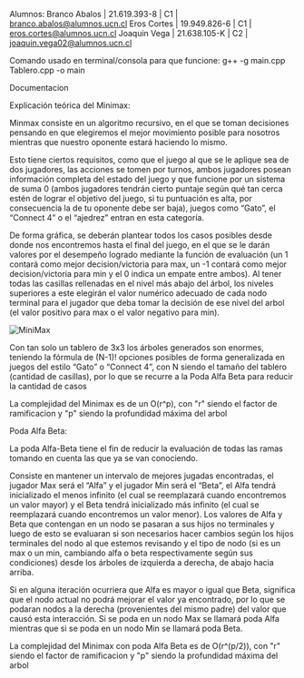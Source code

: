 Alumnos:
Branco Abalos | 21.619.393-8 | C1 | branco.abalos@alumnos.ucn.cl
Eros Cortes | 19.949.826-6 | C1 | eros.cortes@alumnos.ucn.cl 
Joaquin Vega | 21.638.105-K | C2 | joaquin.vega02@alumnos.ucn.cl 

Comando usado en terminal/consola para que funcione:
g++ -g main.cpp Tablero.cpp -o main

Documentacion

Explicación teórica del Minimax:

Minmax consiste en un algoritmo recursivo, en el que se toman decisiones pensando en que elegiremos  el mejor movimiento posible para nosotros mientras que nuestro oponente estará haciendo lo mismo.

Esto tiene ciertos requisitos, como que el juego al que se le aplique sea de dos jugadores, las acciones se tomen por turnos, ambos jugadores posean información completa del estado del juego y que 
funcione por un sistema de suma 0 (ambos jugadores tendrán cierto puntaje según qué tan cerca estén de lograr el objetivo del juego, si tu puntuación es alta, por consecuencia la de tu oponente debe ser baja),
juegos como “Gato”, el “Connect 4” o el “ajedrez” entran en esta categoría.

De forma gráfica, se deberán plantear todos los casos posibles desde donde nos encontremos hasta el final del juego, en el que se le darán valores por el desempeño logrado mediante la función de evaluación 
(un 1 contará como mejor decision/victoria para max, un -1 contará como mejor decision/victoria para min y el 0 indica un empate entre ambos). Al tener todas las casillas rellenadas en el nivel más abajo del árbol,
los niveles superiores a este elegirán el valor numérico adecuado de cada nodo terminal para el jugador que deba tomar la decisión de ese nivel del arbol (el valor positivo para max o el valor negativo para min).

![MiniMax](https://github.com/user-attachments/assets/0660c87b-034b-4c9b-8f17-5c38b5f64cbf)

Con tan solo un tablero de 3x3 los árboles generados son enormes, teniendo la fórmula de (N-1)! opciones posibles de forma generalizada en juegos del estilo “Gato” o “Connect 4”, con N siendo el tamaño del tablero 
(cantidad de casillas), por lo que se recurre a la Poda Alfa Beta para reducir la cantidad de casos

La complejidad del Minimax es de un O(r^p), con "r" siendo el factor de ramificacion y "p" siendo la profundidad máxima del arbol


Poda Alfa Beta:

La poda Alfa-Beta tiene el fin de reducir la evaluación de todas las ramas tomando en cuenta las que ya se van conociendo.

Consiste en mantener un intervalo de mejores jugadas encontradas, el jugador Max será el “Alfa” y el jugador Min será el “Beta”, el Alfa tendrá inicializado el menos infinito (el cual se reemplazará cuando encontremos
un valor mayor) y el Beta tendrá inicializado más infinito (el cual se reemplazará cuando encontremos un valor menor). Los valores de Alfa y Beta que contengan en un nodo se pasaran a sus hijos no terminales y luego de
esto se evaluaran si son necesarios hacer cambios según los hijos terminales del nodo al que estemos revisando y el tipo de nodo (si es un max o un min, cambiando alfa o beta respectivamente según sus condiciones) desde
los árboles de izquierda a derecha, de abajo hacia arriba.

Si en alguna iteración ocurriera que Alfa es mayor o igual que Beta, significa que el nodo actual no podrá mejorar el valor ya encontrado, por lo que se podaran nodos a la derecha (provenientes del mismo padre) del valor 
que causó esta interacción. Si se poda en un nodo Max se llamará poda Alfa mientras que si se poda en un nodo Min se llamará poda Beta.

La complejidad del Minimax con poda Alfa Beta es de O(r^(p/2)), con "r" siendo el factor de ramificacion y "p" siendo la profundidad máxima del arbol
